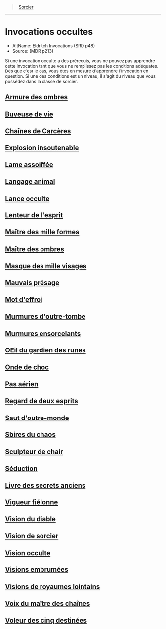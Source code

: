 ﻿---
!SubClassItem
Name: Invocations occultes
Source: (MDR p213)
Id: warlock_occultsummons_hd.md#invocations-occultes
RootId: warlock_occultsummons_hd.md
ParentLink: warlock_hd.md
ParentName: Sorcier
NameLevel: 1
AltName: Eldritch Invocations (SRD p48)
Attributes: {}
---
>  [Sorcier](hd_warlock.md)

---


# Invocations occultes

- AltName: Eldritch Invocations (SRD p48)
- Source: (MDR p213)

Si une invocation occulte a des prérequis, vous ne pouvez pas apprendre cette invocation tant que vous ne remplissez pas les conditions adéquates. Dès que c'est le cas, vous êtes en mesure d'apprendre l'invocation en question. Si une des conditions est un niveau, il s'agit du niveau que vous possédez dans la classe de sorcier.



## [Armure des ombres](hd_warlock_occultsummons_armure_des_ombres.md)



## [Buveuse de vie](hd_warlock_occultsummons_buveuse_de_vie.md)



## [Chaînes de Carcères](hd_warlock_occultsummons_chaines_de_carceres.md)



## [Explosion insoutenable](hd_warlock_occultsummons_explosion_insoutenable.md)



## [Lame assoiffée](hd_warlock_occultsummons_lame_assoiffee.md)



## [Langage animal](hd_warlock_occultsummons_langage_animal.md)



## [Lance occulte](hd_warlock_occultsummons_lance_occulte.md)



## [Lenteur de l'esprit](hd_warlock_occultsummons_lenteur_de_lesprit.md)



## [Maître des mille formes](hd_warlock_occultsummons_maitre_des_mille_formes.md)



## [Maître des ombres](hd_warlock_occultsummons_maitre_des_ombres.md)



## [Masque des mille visages](hd_warlock_occultsummons_masque_des_mille_visages.md)



## [Mauvais présage](hd_warlock_occultsummons_mauvais_presage.md)



## [Mot d'effroi](hd_warlock_occultsummons_mot_deffroi.md)



## [Murmures d'outre-tombe](hd_warlock_occultsummons_murmures_doutre_tombe.md)



## [Murmures ensorcelants](hd_warlock_occultsummons_murmures_ensorcelants.md)



## [OEil du gardien des runes](hd_warlock_occultsummons_oeil_du_gardien_des_runes.md)



## [Onde de choc](hd_warlock_occultsummons_onde_de_choc.md)



## [Pas aérien](hd_warlock_occultsummons_pas_aerien.md)



## [Regard de deux esprits](hd_warlock_occultsummons_regard_de_deux_esprits.md)



## [Saut d'outre-monde](hd_warlock_occultsummons_saut_doutre_monde.md)



## [Sbires du chaos](hd_warlock_occultsummons_sbires_du_chaos.md)



## [Sculpteur de chair](hd_warlock_occultsummons_sculpteur_de_chair.md)



## [Séduction](hd_warlock_occultsummons_seduction.md)



## [Livre des secrets anciens](hd_warlock_occultsummons_livre_des_secrets_anciens.md)



## [Vigueur fiélonne](hd_warlock_occultsummons_vigueur_fielonne.md)



## [Vision du diable](hd_warlock_occultsummons_vision_du_diable.md)



## [Vision de sorcier](hd_warlock_occultsummons_vision_de_sorcier.md)



## [Vision occulte](hd_warlock_occultsummons_vision_occulte.md)



## [Visions embrumées](hd_warlock_occultsummons_visions_embrumees.md)



## [Visions de royaumes lointains](hd_warlock_occultsummons_visions_de_royaumes_lointains.md)



## [Voix du maître des chaînes](hd_warlock_occultsummons_voix_du_maitre_des_chaines.md)



## [Voleur des cinq destinées](hd_warlock_occultsummons_voleur_des_cinq_destinees.md)

